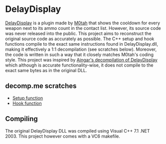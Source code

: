 # DelayDisplay

[DelayDisplay](https://the-starport.com/forums/topic/1953/delaydisplay) is a plugin made by [M0tah](https://the-starport.com/forums/user/m0tah) that shows the cooldown for every weapon next to its ammo count in the contact list. However, its source code was never released into the public. This project aims to reconstruct the original source code as accurately as possible. The C++ setup and hook functions compile to the exact same instructions found in DelayDisplay.dll, making it effectively a 1:1 decompilation (see scratches below). Moreover, the code is written in such a way that it closely matches M0tah's coding style. This project was inspired by [Aingar's decompilation of DelayDisplay](https://github.com/TheStarport/FLUF/blob/master/modules/delay_display/Source/DelayDisplay.cpp) which although is accurate functionality-wise, it does not compile to the exact same bytes as in the original DLL.

## decomp.me scratches
- [Setup function](https://decomp.me/scratch/5CHsR)
- [Hook function](https://decomp.me/scratch/X2y3T)

## Compiling
The original DelayDisplay DLL was compiled using Visual C++ 7.1 .NET 2003. This project however comes with a VC6 makefile.
